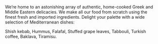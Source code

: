 We’re home to an astonishing array of authentic, home-cooked Greek and Middle Eastern delicacies. We make all our food from scratch using the finest fresh and imported ingredients.  Delight your palette with a wide selection of Mediterranean dishes: 

Shish kebab, Hummus, Falafal, Stuffed grape leaves, Tabbouli,  Turkish coffee, Baklava, Tiramisu.